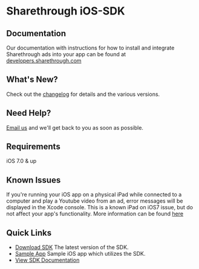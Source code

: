 # Sharethrough iOS-SDK #

## Documentation ##
Our documentation with instructions for how to install and integrate Sharethrough ads into your app can be found at [developers.sharethrough.com][sdk-docs]

## What's New? ##
Check out the [changelog][changelog-wiki] for details and the various versions.

## Need Help? ##
[Email us][support-email] and we'll get back to you as soon as possible. 

## Requirements ##
iOS 7.0 & up

## Known Issues ##
If you're running your iOS app on a physical iPad while connected to a computer and play a Youtube video from an ad, error messages will be displayed in the Xcode console. This is a known iPad on iOS7 issue, but do not affect your app's functionality. More information can be found [here][stack-overflow]

## Quick Links ##
* [Download SDK][sdk] The latest version of the SDK.
* [Sample App][sample-app] Sample iOS app which utilizes the SDK.
* [View SDK Documentation][sdk-docs]

[changelog-wiki]: https://github.com/sharethrough/iOS-SDK/wiki/Releases
[support-email]: mailto:solutions@sharethrough.com
[sdk]: http://s3.amazonaws.com/iOS-SDK/SharethroughSDK.framework.tar
[stack-overflow]: http://stackoverflow.com/questions/19034954/ios7-uiwebview-youtube-video
[sample-app]: https://github.com/sharethrough/iOS-Sample-App
[sdk-docs]: http://developers.sharethrough.com
